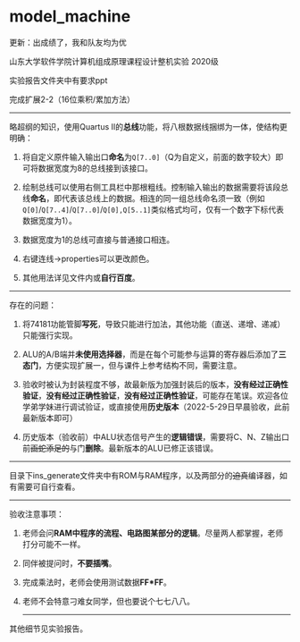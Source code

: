 # model_machine

更新：出成绩了，我和队友均为优

山东大学软件学院计算机组成原理课程设计整机实验 2020级

实验报告文件夹中有要求ppt

完成扩展2-2（16位乘积/累加方法）

---

略超纲的知识，使用Quartus II的**总线**功能，将八根数据线捆绑为一体，使结构更明确：

1. 将自定义原件输入输出口**命名**为`Q[7..0]`（Q为自定义，前面的数字较大）即可将数据宽度为8的总线接到该接口。

2. 绘制总线可以使用右侧工具栏中那根粗线。控制输入输出的数据需要将该段总线**命名**，即代表该总线上的数据。相连的同一组总线命名须一致（例如`Q[0]`/`Q[7..4]`/`Q[7..0]`/`Q[0],Q[5..1]`类似格式均可，仅有一个数字下标代表数据宽度为1）。

3. 数据宽度为1的总线可直接与普通接口相连。

4. 右键连线->properties可以更改颜色。

5. 其他用法详见文件内或**自行百度**。

---

存在的问题：

1. 将74181功能管脚**写死**，导致只能进行加法，其他功能（直送、递增、递减）只能强行实现。

2. ALU的A/B端并**未使用选择器**，而是在每个可能参与运算的寄存器后添加了**三态门**，方便实现扩展一，但与课件上参考结构不同，需要注意。

3. 验收时被认为封装程度不够，故最新版为加强封装后的版本，**没有经过正确性验证**，**没有经过正确性验证**，**没有经过正确性验证**，可能存在笔误。欢迎各位学弟学妹进行调试验证，或直接使用**历史版本**（2022-5-29日早晨验收，此前最新版本即可）

4. 历史版本（验收前）中ALU状态信号产生的**逻辑错误**，需要将C、N、Z输出口前~~画蛇添足的~~与门**删除**。最新版本的ALU已修正该错误。

---

目录下ins_generate文件夹中有ROM与RAM程序，以及两部分的~~迫真~~编译器，如有需要可自行查看。

---

验收注意事项：

1. 老师会问**RAM中程序的流程、电路图某部分的逻辑**。尽量两人都掌握，老师打分可能不一样。

2. 同伴被提问时，**不要插嘴**。

3. 完成乘法时，老师会使用测试数据**FF*FF**。

4. 老师不会特意刁难女同学，但也要说个七七八八。

   ---

其他细节见实验报告。

